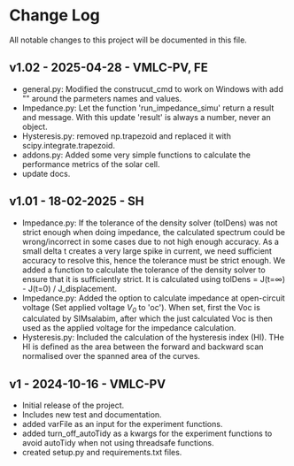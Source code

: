 Change Log
==========
All notable changes to this project will be documented in this file.

v1.02 - 2025-04-28 - VMLC-PV, FE
--------------------------------
- general.py: Modified the construcut_cmd to work on Windows with add "" around the parmeters names and values.
- Impedance.py: Let the function 'run_impedance_simu' return a result and message. With this update 'result' is always a number, never an object.
- Hysteresis.py: removed np.trapezoid and replaced it with scipy.integrate.trapezoid.
- addons.py: Added some very simple functions to calculate the performance metrics of the solar cell. 
- update docs.


v1.01 - 18-02-2025 - SH
------------------------
- Impedance.py: If the tolerance of the density solver (tolDens) was not strict enough when doing impedance, the calculated spectrum could be wrong/incorrect in some cases due to not high enough accuracy. As a small delta t creates a very large spike in current, we need sufficient accuracy to resolve this, hence the tolerance must be strict enough. We added a function to calculate the tolerance of the density solver to ensure that it is sufficiently strict. It is calculated using tolDens = J(t=∞) - J(t=0) / J_displacement.
- Impedance.py: Added the option to calculate impedance at open-circuit voltage (Set applied voltage *V<sub>0</sub>* to 'oc'). When set, first the Voc is calculated by SIMsalabim, after which the just calculated Voc is then used as the applied voltage for the impedance calculation.
- Hysteresis.py: Included the calculation of the hysteresis index (HI). THe HI is defined as the area between the forward and backward scan normalised over the spanned area of the curves.


v1 - 2024-10-16 - VMLC-PV
--------------------------
- Initial release of the project.
- Includes new test and documentation.
- added varFile as an input for the experiment functions.
- added turn_off_autoTidy as a kwargs for the experiment functions to avoid autoTidy when not using threadsafe functions.
- created setup.py and requirements.txt files.